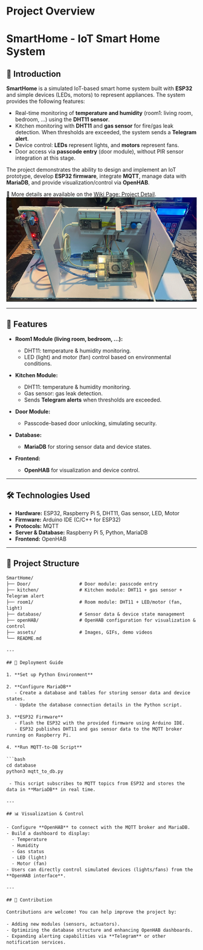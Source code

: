 # Project Overview
# SmartHome - IoT Smart Home System  

## 📌 Introduction  

**SmartHome** is a simulated IoT-based smart home system built with **ESP32** and simple devices (LEDs, motors) to represent appliances. The system provides the following features:  

- Real-time monitoring of **temperature and humidity** (room1: living room, bedroom, …) using the **DHT11 sensor**.  
- Kitchen monitoring with **DHT11** and **gas sensor** for fire/gas leak detection. When thresholds are exceeded, the system sends a **Telegram alert**.  
- Device control: **LEDs** represent lights, and **motors** represent fans.  
- Door access via **passcode entry** (door module), without PIR sensor integration at this stage.  

The project demonstrates the ability to design and implement an IoT prototype, develop **ESP32 firmware**, integrate **MQTT**, manage data with **MariaDB**, and provide visualization/control via **OpenHAB**.  

🔗 More details are available on the [Wiki Page: Project Detail](https://github.com/KienNT-c4l/SmartHome/wiki).  
![SmartHome System Model](https://github.com/KienNT-c4l/SmartHome/blob/main/assets/demo1.png)  

---

## 🚀 Features  

- **Room1 Module (living room, bedroom, …):**  
  - DHT11: temperature & humidity monitoring.  
  - LED (light) and motor (fan) control based on environmental conditions.  

- **Kitchen Module:**  
  - DHT11: temperature & humidity monitoring.  
  - Gas sensor: gas leak detection.  
  - Sends **Telegram alerts** when thresholds are exceeded.  

- **Door Module:**  
  - Passcode-based door unlocking, simulating security.  

- **Database:**  
  - **MariaDB** for storing sensor data and device states.  

- **Frontend:**  
  - **OpenHAB** for visualization and device control.  

---

## 🛠️ Technologies Used  

- **Hardware:** ESP32, Raspberry Pi 5, DHT11, Gas sensor, LED, Motor  
- **Firmware:** Arduino IDE (C/C++ for ESP32)  
- **Protocols:** MQTT  
- **Server & Database:** Raspberry Pi 5, Python, MariaDB  
- **Frontend:** OpenHAB  

---

## 📂 Project Structure  

```text
SmartHome/
├── Door/                  # Door module: passcode entry
├── kitchen/               # Kitchen module: DHT11 + gas sensor + Telegram alert
├── room1/                 # Room module: DHT11 + LED/motor (fan, light)
├── database/              # Sensor data & device state management
├── openHAB/               # OpenHAB configuration for visualization & control
├── assets/                # Images, GIFs, demo videos
└── README.md

---

## 🔧 Deployment Guide  

1. **Set up Python Environment**  

2. **Configure MariaDB**  
   - Create a database and tables for storing sensor data and device states.  
   - Update the database connection details in the Python script.  

3. **ESP32 Firmware**  
   - Flash the ESP32 with the provided firmware using Arduino IDE.  
   - ESP32 publishes DHT11 and gas sensor data to the MQTT broker running on Raspberry Pi.  

4. **Run MQTT-to-DB Script**  

```bash
cd database
python3 mqtt_to_db.py

 - This script subscribes to MQTT topics from ESP32 and stores the data in **MariaDB** in real time.  

---

## 📊 Visualization & Control  

- Configure **OpenHAB** to connect with the MQTT broker and MariaDB.  
- Build a dashboard to display:  
  - Temperature  
  - Humidity  
  - Gas status  
  - LED (light)  
  - Motor (fan)  
- Users can directly control simulated devices (lights/fans) from the **OpenHAB interface**.  

---

## 🤝 Contribution  

Contributions are welcome! You can help improve the project by:  

- Adding new modules (sensors, actuators).  
- Optimizing the database structure and enhancing OpenHAB dashboards.  
- Expanding alerting capabilities via **Telegram** or other notification services.  
